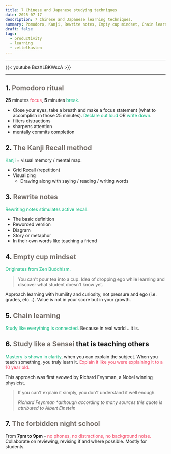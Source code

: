```yaml
---
title: 7 Chinese and Japanese studying techniques
date: 2025-07-17
description: 7 Chinese and Japanese learning techniques.
summary: Pomodoro, Kanji, Rewrite notes, Empty cup mindset, Chain learning, Study like a sensei, The forbidden night school...
draft: false
tags:
  - productivity
  - learning
  - zettelkasten
---
```

---
{{< youtube BszXLBKWscA >}}

---
## 1. <font color=#78716c>Pomodoro ritual</font>

**25** minutes <font color=#f43f5e>focus</font>, **5** minutes <font color=#10b981>break.</font>

- Close your eyes, take a breath and make a focus statement (what to accomplish in those 25 minutes). <font color=#10b981>Declare out loud</font> OR <font color=#10b981>write down</font>.
- filters distractions
- sharpens attention
- mentally commits completion
## 2. <font color=#78716c>The Kanji Recall method</font>

<font color=#10b981>Kanji</font> = visual memory / mental map.

- Grid Recall (repetition)
- Visualizing
	- Drawing along with saying / reading / writing words
## 3. <font color=#78716c>Rewrite notes</font>

<font color=#10b981>Rewriting notes stimulates active recall.</font>

- The basic definition
- Reworded version
- Diagram
- Story or metaphor
- In their own words like teaching a friend
## 4. <font color=#78716c>Empty cup mindset</font>

<font color=#10b981>Originates from Zen Buddhism.</font>

>You can't pour tea into a cup. Idea of dropping ego while learning and discover what student doesn't know yet.

Approach learning with humility and curiosity, not pressure and ego (i.e. grades, etc...). Value is not in your score but in your growth.

## 5. <font color=#78716c>Chain learning</font>

<font color=#10b981>Study like everything is connected.</font> Because in real world ...it is.

## 6. <font color=#78716c>Study like a Sensei</font> that is teaching others

<font color=#10b981>Mastery is shown in clarity</font>, when you can explain the subject. When you teach something, you truly learn it. <font color=#f43f5e>Explain it like you were explaining it to a 10 year old.</font>

This approach was first avowed by Richard Feynman, a Nobel winning physicist.

> If you can't explain it simply, you don't understand it well enough.
> 
> _Richard Feynman_ 
> *\*although according to many sources this quote is attributed to Albert Einstein*

## 7. <font color=#78716c>The forbidden night school</font>

From **7pm to 9pm** - <font color=#f43f5e>no phones, no distractions, no background noise.</font> Collaborate on reviewing, revising if and where possible. Mostly for students.